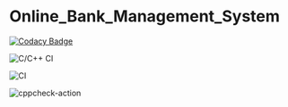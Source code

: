 # Online_Bank_Management_System

[![Codacy Badge](https://api.codacy.com/project/badge/Grade/74af46269d8d40068325ecb1c8bdaccc)](https://app.codacy.com/manual/99002439/Online_Bank_Management_System?utm_source=github.com&utm_medium=referral&utm_content=99002439/Online_Bank_Management_System&utm_campaign=Badge_Grade_Dashboard)


![C/C++ CI](https://github.com/99002439/Online_Bank_Management_System/workflows/C/C++%20CI/badge.svg)


![CI](https://github.com/99002439/Online_Bank_Management_System/workflows/CI/badge.svg)


![cppcheck-action](https://github.com/99002439/Online_Bank_Management_System/workflows/cppcheck-action/badge.svg)


